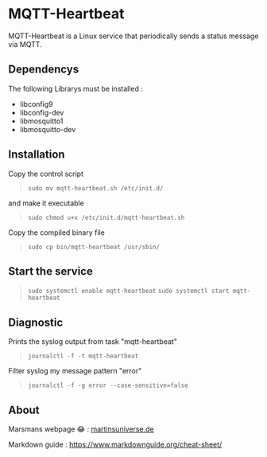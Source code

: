 # MQTT-Heartbeat

MQTT-Heartbeat is a Linux service that periodically sends a status message via MQTT.

## Dependencys

The following Librarys must be installed :<br>
* libconfig9
* libconfig-dev
* libmosquitto1
* libmosquitto-dev


## Installation

Copy the control script  

>`sudo mv mqtt-heartbeat.sh /etc/init.d/`

and make it executable

>`sudo chmod u+x /etc/init.d/mqtt-heartbeat.sh`

Copy the compiled binary file

>`sudo cp bin/mqtt-heartbeat /usr/sbin/`


## Start the service

>`sudo systemctl enable mqtt-heartbeat`
>`sudo systemctl start mqtt-heartbeat`


## Diagnostic

Prints the syslog output from task "mqtt-heartbeat"

>`journalctl -f -t mqtt-heartbeat`

Filter syslog my message pattern "error"

>`journalctl -f -g error --case-sensitive=false`


## About

Marsmans webpage :joy: : [martinsuniverse.de](https://martinsuniverse.de)

Markdown guide : https://www.markdownguide.org/cheat-sheet/